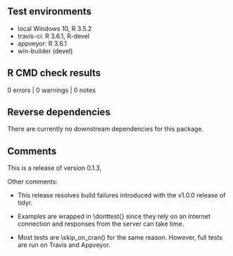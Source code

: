 ## Test environments

* local Windows 10, R 3.5.2
* travis-ci: R 3.6.1, R-devel
* appveyor: R 3.6.1
* win-builder (devel)

## R CMD check results

0 errors | 0 warnings | 0 notes

## Reverse dependencies

There are currently no downstream dependencies for this package.

## Comments

This is a release of version 0.1.3,

Other comments:

* This release resolves build failures introduced with the v1.0.0 release of tidyr.

* Examples are wrapped in \donttest{} since they rely on an internet connection and responses from the server can take time.

* Most tests are \skip_on_cran() for the same reason. However, full tests are run on Travis and Appveyor.
